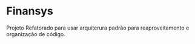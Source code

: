 # Finansys

Projeto Refatorado para usar arquiterura padrão para reaproveitamento e organização de código.


